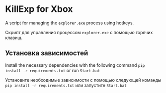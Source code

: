 # KillExp for Xbox

A script for managing the `explorer.exe` process using hotkeys.

Скрипт для управления процессом `explorer.exe` с помощью горячих клавиш.    


## Установка зависимостей

Install the necessary dependencies with the following command 
`pip install -r requirements.txt` or run `Start.bat`

Установите необходимые зависимости с помощью следующей команды 
`pip install -r requirements.txt` или запустите `Start.bat`
